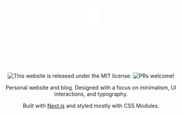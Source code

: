 <div align="center">
  <p>
    <a href="https://afonsojramos.me">
      <img alt="Afonso Ramos" src="public/favicons/dark.png" style="height: 50px"/>
    </a>
  </p>
  <h1>
    <a href="https://afonsojramos.me" style="color: white">Afonso Jorge Ramos - Personal Website</a>
  </h1>
  <p>
    <img src="https://img.shields.io/badge/license-MIT-%23373737.svg" alt="This website is released under the MIT license." />
    <img src="https://img.shields.io/badge/PRs-welcome-brightgreen.svg" alt="PRs welcome!" />
  </p>
  Personal website and blog. Designed with a focus on minimalism, UI interactions, and typography.

  Built with [Next.js](https://nextjs.org) and styled mostly with CSS Modules.

</div>
